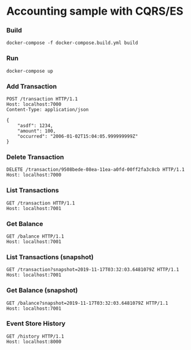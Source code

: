 # Accounting sample with CQRS/ES
### Build
`docker-compose -f docker-compose.build.yml build`
### Run
`docker-compose up`
### Add Transaction
```http
POST /transaction HTTP/1.1
Host: localhost:7000
Content-Type: application/json

{
    "asdf": 1234,
    "amount": 100,
    "occurred": "2006-01-02T15:04:05.999999999Z"
}
```
### Delete Transaction
```http
DELETE /transaction/9508bede-08ea-11ea-a0fd-00ff2fa3c8cb HTTP/1.1
Host: localhost:7000
```

### List Transactions
```http
GET /transaction HTTP/1.1
Host: localhost:7001
```

### Get Balance
```http
GET /balance HTTP/1.1
Host: localhost:7001
```

### List Transactions (snapshot)
```http
GET /transaction?snapshot=2019-11-17T03:32:03.6481079Z HTTP/1.1
Host: localhost:7001
```

### Get Balance (snapshot)
```http
GET /balance?snapshot=2019-11-17T03:32:03.6481079Z HTTP/1.1
Host: localhost:7001
```

### Event Store History
```http
GET /history HTTP/1.1
Host: localhost:8000
```
